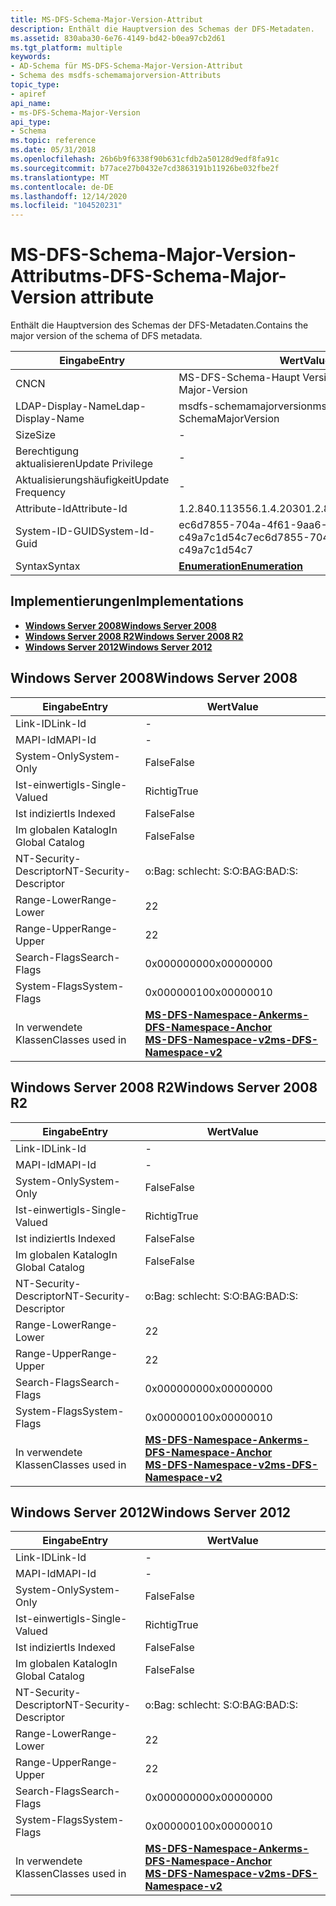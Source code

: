 ```yaml
---
title: MS-DFS-Schema-Major-Version-Attribut
description: Enthält die Hauptversion des Schemas der DFS-Metadaten.
ms.assetid: 830aba30-6e76-4149-bd42-b0ea97cb2d61
ms.tgt_platform: multiple
keywords:
- AD-Schema für MS-DFS-Schema-Major-Version-Attribut
- Schema des msdfs-schemamajorversion-Attributs
topic_type:
- apiref
api_name:
- ms-DFS-Schema-Major-Version
api_type:
- Schema
ms.topic: reference
ms.date: 05/31/2018
ms.openlocfilehash: 26b6b9f6338f90b631cfdb2a50128d9edf8fa91c
ms.sourcegitcommit: b77ace27b0432e7cd3863191b11926be032fbe2f
ms.translationtype: MT
ms.contentlocale: de-DE
ms.lasthandoff: 12/14/2020
ms.locfileid: "104520231"
---
```

# <a name="ms-dfs-schema-major-version-attribute"></a><span data-ttu-id="df2ab-105">MS-DFS-Schema-Major-Version-Attribut</span><span class="sxs-lookup"><span data-stu-id="df2ab-105">ms-DFS-Schema-Major-Version attribute</span></span>

<span data-ttu-id="df2ab-106">Enthält die Hauptversion des Schemas der DFS-Metadaten.</span><span class="sxs-lookup"><span data-stu-id="df2ab-106">Contains the major version of the schema of DFS metadata.</span></span>



| <span data-ttu-id="df2ab-107">Eingabe</span><span class="sxs-lookup"><span data-stu-id="df2ab-107">Entry</span></span> | <span data-ttu-id="df2ab-108">Wert</span><span class="sxs-lookup"><span data-stu-id="df2ab-108">Value</span></span> |
|-------------------|--------------------------------------|
| <span data-ttu-id="df2ab-109">CN</span><span class="sxs-lookup"><span data-stu-id="df2ab-109">CN</span></span>                | <span data-ttu-id="df2ab-110">MS-DFS-Schema-Haupt Version</span><span class="sxs-lookup"><span data-stu-id="df2ab-110">ms-DFS-Schema-Major-Version</span></span>          |
| <span data-ttu-id="df2ab-111">LDAP-Display-Name</span><span class="sxs-lookup"><span data-stu-id="df2ab-111">Ldap-Display-Name</span></span> | <span data-ttu-id="df2ab-112">msdfs-schemamajorversion</span><span class="sxs-lookup"><span data-stu-id="df2ab-112">msDFS-SchemaMajorVersion</span></span>             |
| <span data-ttu-id="df2ab-113">Size</span><span class="sxs-lookup"><span data-stu-id="df2ab-113">Size</span></span>              | \-                                   |
| <span data-ttu-id="df2ab-114">Berechtigung aktualisieren</span><span class="sxs-lookup"><span data-stu-id="df2ab-114">Update Privilege</span></span>  | \-                                   |
| <span data-ttu-id="df2ab-115">Aktualisierungshäufigkeit</span><span class="sxs-lookup"><span data-stu-id="df2ab-115">Update Frequency</span></span>  | \-                                   |
| <span data-ttu-id="df2ab-116">Attribute-Id</span><span class="sxs-lookup"><span data-stu-id="df2ab-116">Attribute-Id</span></span>      | <span data-ttu-id="df2ab-117">1.2.840.113556.1.4.2030</span><span class="sxs-lookup"><span data-stu-id="df2ab-117">1.2.840.113556.1.4.2030</span></span>              |
| <span data-ttu-id="df2ab-118">System-ID-GUID</span><span class="sxs-lookup"><span data-stu-id="df2ab-118">System-Id-Guid</span></span>    | <span data-ttu-id="df2ab-119">ec6d7855-704a-4f61-9aa6-c49a7c1d54c7</span><span class="sxs-lookup"><span data-stu-id="df2ab-119">ec6d7855-704a-4f61-9aa6-c49a7c1d54c7</span></span> |
| <span data-ttu-id="df2ab-120">Syntax</span><span class="sxs-lookup"><span data-stu-id="df2ab-120">Syntax</span></span>            | [<span data-ttu-id="df2ab-121">**Enumeration**</span><span class="sxs-lookup"><span data-stu-id="df2ab-121">**Enumeration**</span></span>](s-enumeration.md) |



## <a name="implementations"></a><span data-ttu-id="df2ab-122">Implementierungen</span><span class="sxs-lookup"><span data-stu-id="df2ab-122">Implementations</span></span>

-   [<span data-ttu-id="df2ab-123">**Windows Server 2008**</span><span class="sxs-lookup"><span data-stu-id="df2ab-123">**Windows Server 2008**</span></span>](#windows-server-2008)
-   [<span data-ttu-id="df2ab-124">**Windows Server 2008 R2**</span><span class="sxs-lookup"><span data-stu-id="df2ab-124">**Windows Server 2008 R2**</span></span>](#windows-server-2008-r2)
-   [<span data-ttu-id="df2ab-125">**Windows Server 2012**</span><span class="sxs-lookup"><span data-stu-id="df2ab-125">**Windows Server 2012**</span></span>](#windows-server-2012)

## <a name="windows-server-2008"></a><span data-ttu-id="df2ab-126">Windows Server 2008</span><span class="sxs-lookup"><span data-stu-id="df2ab-126">Windows Server 2008</span></span>



| <span data-ttu-id="df2ab-127">Eingabe</span><span class="sxs-lookup"><span data-stu-id="df2ab-127">Entry</span></span> | <span data-ttu-id="df2ab-128">Wert</span><span class="sxs-lookup"><span data-stu-id="df2ab-128">Value</span></span> |
|------------------------|-------------------------------------------------------------------------------------------------------------------------------------|
| <span data-ttu-id="df2ab-129">Link-ID</span><span class="sxs-lookup"><span data-stu-id="df2ab-129">Link-Id</span></span>                | \-                                                                                                                                  |
| <span data-ttu-id="df2ab-130">MAPI-Id</span><span class="sxs-lookup"><span data-stu-id="df2ab-130">MAPI-Id</span></span>                | \-                                                                                                                                  |
| <span data-ttu-id="df2ab-131">System-Only</span><span class="sxs-lookup"><span data-stu-id="df2ab-131">System-Only</span></span>            | <span data-ttu-id="df2ab-132">False</span><span class="sxs-lookup"><span data-stu-id="df2ab-132">False</span></span>                                                                                                                               |
| <span data-ttu-id="df2ab-133">Ist-einwertig</span><span class="sxs-lookup"><span data-stu-id="df2ab-133">Is-Single-Valued</span></span>       | <span data-ttu-id="df2ab-134">Richtig</span><span class="sxs-lookup"><span data-stu-id="df2ab-134">True</span></span>                                                                                                                                |
| <span data-ttu-id="df2ab-135">Ist indiziert</span><span class="sxs-lookup"><span data-stu-id="df2ab-135">Is Indexed</span></span>             | <span data-ttu-id="df2ab-136">False</span><span class="sxs-lookup"><span data-stu-id="df2ab-136">False</span></span>                                                                                                                               |
| <span data-ttu-id="df2ab-137">Im globalen Katalog</span><span class="sxs-lookup"><span data-stu-id="df2ab-137">In Global Catalog</span></span>      | <span data-ttu-id="df2ab-138">False</span><span class="sxs-lookup"><span data-stu-id="df2ab-138">False</span></span>                                                                                                                               |
| <span data-ttu-id="df2ab-139">NT-Security-Descriptor</span><span class="sxs-lookup"><span data-stu-id="df2ab-139">NT-Security-Descriptor</span></span> | <span data-ttu-id="df2ab-140">o:Bag: schlecht: S:</span><span class="sxs-lookup"><span data-stu-id="df2ab-140">O:BAG:BAD:S:</span></span>                                                                                                                        |
| <span data-ttu-id="df2ab-141">Range-Lower</span><span class="sxs-lookup"><span data-stu-id="df2ab-141">Range-Lower</span></span>            | <span data-ttu-id="df2ab-142">2</span><span class="sxs-lookup"><span data-stu-id="df2ab-142">2</span></span>                                                                                                                                   |
| <span data-ttu-id="df2ab-143">Range-Upper</span><span class="sxs-lookup"><span data-stu-id="df2ab-143">Range-Upper</span></span>            | <span data-ttu-id="df2ab-144">2</span><span class="sxs-lookup"><span data-stu-id="df2ab-144">2</span></span>                                                                                                                                   |
| <span data-ttu-id="df2ab-145">Search-Flags</span><span class="sxs-lookup"><span data-stu-id="df2ab-145">Search-Flags</span></span>           | <span data-ttu-id="df2ab-146">0x00000000</span><span class="sxs-lookup"><span data-stu-id="df2ab-146">0x00000000</span></span>                                                                                                                          |
| <span data-ttu-id="df2ab-147">System-Flags</span><span class="sxs-lookup"><span data-stu-id="df2ab-147">System-Flags</span></span>           | <span data-ttu-id="df2ab-148">0x00000010</span><span class="sxs-lookup"><span data-stu-id="df2ab-148">0x00000010</span></span>                                                                                                                          |
| <span data-ttu-id="df2ab-149">In verwendete Klassen</span><span class="sxs-lookup"><span data-stu-id="df2ab-149">Classes used in</span></span>        | [<span data-ttu-id="df2ab-150">**MS-DFS-Namespace-Anker**</span><span class="sxs-lookup"><span data-stu-id="df2ab-150">**ms-DFS-Namespace-Anchor**</span></span>](c-msdfs-namespaceanchor.md)<br/> [<span data-ttu-id="df2ab-151">**MS-DFS-Namespace-v2**</span><span class="sxs-lookup"><span data-stu-id="df2ab-151">**ms-DFS-Namespace-v2**</span></span>](c-msdfs-namespacev2.md)<br/> |



## <a name="windows-server-2008-r2"></a><span data-ttu-id="df2ab-152">Windows Server 2008 R2</span><span class="sxs-lookup"><span data-stu-id="df2ab-152">Windows Server 2008 R2</span></span>



| <span data-ttu-id="df2ab-153">Eingabe</span><span class="sxs-lookup"><span data-stu-id="df2ab-153">Entry</span></span> | <span data-ttu-id="df2ab-154">Wert</span><span class="sxs-lookup"><span data-stu-id="df2ab-154">Value</span></span> |
|------------------------|-------------------------------------------------------------------------------------------------------------------------------------|
| <span data-ttu-id="df2ab-155">Link-ID</span><span class="sxs-lookup"><span data-stu-id="df2ab-155">Link-Id</span></span>                | \-                                                                                                                                  |
| <span data-ttu-id="df2ab-156">MAPI-Id</span><span class="sxs-lookup"><span data-stu-id="df2ab-156">MAPI-Id</span></span>                | \-                                                                                                                                  |
| <span data-ttu-id="df2ab-157">System-Only</span><span class="sxs-lookup"><span data-stu-id="df2ab-157">System-Only</span></span>            | <span data-ttu-id="df2ab-158">False</span><span class="sxs-lookup"><span data-stu-id="df2ab-158">False</span></span>                                                                                                                               |
| <span data-ttu-id="df2ab-159">Ist-einwertig</span><span class="sxs-lookup"><span data-stu-id="df2ab-159">Is-Single-Valued</span></span>       | <span data-ttu-id="df2ab-160">Richtig</span><span class="sxs-lookup"><span data-stu-id="df2ab-160">True</span></span>                                                                                                                                |
| <span data-ttu-id="df2ab-161">Ist indiziert</span><span class="sxs-lookup"><span data-stu-id="df2ab-161">Is Indexed</span></span>             | <span data-ttu-id="df2ab-162">False</span><span class="sxs-lookup"><span data-stu-id="df2ab-162">False</span></span>                                                                                                                               |
| <span data-ttu-id="df2ab-163">Im globalen Katalog</span><span class="sxs-lookup"><span data-stu-id="df2ab-163">In Global Catalog</span></span>      | <span data-ttu-id="df2ab-164">False</span><span class="sxs-lookup"><span data-stu-id="df2ab-164">False</span></span>                                                                                                                               |
| <span data-ttu-id="df2ab-165">NT-Security-Descriptor</span><span class="sxs-lookup"><span data-stu-id="df2ab-165">NT-Security-Descriptor</span></span> | <span data-ttu-id="df2ab-166">o:Bag: schlecht: S:</span><span class="sxs-lookup"><span data-stu-id="df2ab-166">O:BAG:BAD:S:</span></span>                                                                                                                        |
| <span data-ttu-id="df2ab-167">Range-Lower</span><span class="sxs-lookup"><span data-stu-id="df2ab-167">Range-Lower</span></span>            | <span data-ttu-id="df2ab-168">2</span><span class="sxs-lookup"><span data-stu-id="df2ab-168">2</span></span>                                                                                                                                   |
| <span data-ttu-id="df2ab-169">Range-Upper</span><span class="sxs-lookup"><span data-stu-id="df2ab-169">Range-Upper</span></span>            | <span data-ttu-id="df2ab-170">2</span><span class="sxs-lookup"><span data-stu-id="df2ab-170">2</span></span>                                                                                                                                   |
| <span data-ttu-id="df2ab-171">Search-Flags</span><span class="sxs-lookup"><span data-stu-id="df2ab-171">Search-Flags</span></span>           | <span data-ttu-id="df2ab-172">0x00000000</span><span class="sxs-lookup"><span data-stu-id="df2ab-172">0x00000000</span></span>                                                                                                                          |
| <span data-ttu-id="df2ab-173">System-Flags</span><span class="sxs-lookup"><span data-stu-id="df2ab-173">System-Flags</span></span>           | <span data-ttu-id="df2ab-174">0x00000010</span><span class="sxs-lookup"><span data-stu-id="df2ab-174">0x00000010</span></span>                                                                                                                          |
| <span data-ttu-id="df2ab-175">In verwendete Klassen</span><span class="sxs-lookup"><span data-stu-id="df2ab-175">Classes used in</span></span>        | [<span data-ttu-id="df2ab-176">**MS-DFS-Namespace-Anker**</span><span class="sxs-lookup"><span data-stu-id="df2ab-176">**ms-DFS-Namespace-Anchor**</span></span>](c-msdfs-namespaceanchor.md)<br/> [<span data-ttu-id="df2ab-177">**MS-DFS-Namespace-v2**</span><span class="sxs-lookup"><span data-stu-id="df2ab-177">**ms-DFS-Namespace-v2**</span></span>](c-msdfs-namespacev2.md)<br/> |



## <a name="windows-server-2012"></a><span data-ttu-id="df2ab-178">Windows Server 2012</span><span class="sxs-lookup"><span data-stu-id="df2ab-178">Windows Server 2012</span></span>



| <span data-ttu-id="df2ab-179">Eingabe</span><span class="sxs-lookup"><span data-stu-id="df2ab-179">Entry</span></span> | <span data-ttu-id="df2ab-180">Wert</span><span class="sxs-lookup"><span data-stu-id="df2ab-180">Value</span></span> |
|------------------------|-------------------------------------------------------------------------------------------------------------------------------------|
| <span data-ttu-id="df2ab-181">Link-ID</span><span class="sxs-lookup"><span data-stu-id="df2ab-181">Link-Id</span></span>                | \-                                                                                                                                  |
| <span data-ttu-id="df2ab-182">MAPI-Id</span><span class="sxs-lookup"><span data-stu-id="df2ab-182">MAPI-Id</span></span>                | \-                                                                                                                                  |
| <span data-ttu-id="df2ab-183">System-Only</span><span class="sxs-lookup"><span data-stu-id="df2ab-183">System-Only</span></span>            | <span data-ttu-id="df2ab-184">False</span><span class="sxs-lookup"><span data-stu-id="df2ab-184">False</span></span>                                                                                                                               |
| <span data-ttu-id="df2ab-185">Ist-einwertig</span><span class="sxs-lookup"><span data-stu-id="df2ab-185">Is-Single-Valued</span></span>       | <span data-ttu-id="df2ab-186">Richtig</span><span class="sxs-lookup"><span data-stu-id="df2ab-186">True</span></span>                                                                                                                                |
| <span data-ttu-id="df2ab-187">Ist indiziert</span><span class="sxs-lookup"><span data-stu-id="df2ab-187">Is Indexed</span></span>             | <span data-ttu-id="df2ab-188">False</span><span class="sxs-lookup"><span data-stu-id="df2ab-188">False</span></span>                                                                                                                               |
| <span data-ttu-id="df2ab-189">Im globalen Katalog</span><span class="sxs-lookup"><span data-stu-id="df2ab-189">In Global Catalog</span></span>      | <span data-ttu-id="df2ab-190">False</span><span class="sxs-lookup"><span data-stu-id="df2ab-190">False</span></span>                                                                                                                               |
| <span data-ttu-id="df2ab-191">NT-Security-Descriptor</span><span class="sxs-lookup"><span data-stu-id="df2ab-191">NT-Security-Descriptor</span></span> | <span data-ttu-id="df2ab-192">o:Bag: schlecht: S:</span><span class="sxs-lookup"><span data-stu-id="df2ab-192">O:BAG:BAD:S:</span></span>                                                                                                                        |
| <span data-ttu-id="df2ab-193">Range-Lower</span><span class="sxs-lookup"><span data-stu-id="df2ab-193">Range-Lower</span></span>            | <span data-ttu-id="df2ab-194">2</span><span class="sxs-lookup"><span data-stu-id="df2ab-194">2</span></span>                                                                                                                                   |
| <span data-ttu-id="df2ab-195">Range-Upper</span><span class="sxs-lookup"><span data-stu-id="df2ab-195">Range-Upper</span></span>            | <span data-ttu-id="df2ab-196">2</span><span class="sxs-lookup"><span data-stu-id="df2ab-196">2</span></span>                                                                                                                                   |
| <span data-ttu-id="df2ab-197">Search-Flags</span><span class="sxs-lookup"><span data-stu-id="df2ab-197">Search-Flags</span></span>           | <span data-ttu-id="df2ab-198">0x00000000</span><span class="sxs-lookup"><span data-stu-id="df2ab-198">0x00000000</span></span>                                                                                                                          |
| <span data-ttu-id="df2ab-199">System-Flags</span><span class="sxs-lookup"><span data-stu-id="df2ab-199">System-Flags</span></span>           | <span data-ttu-id="df2ab-200">0x00000010</span><span class="sxs-lookup"><span data-stu-id="df2ab-200">0x00000010</span></span>                                                                                                                          |
| <span data-ttu-id="df2ab-201">In verwendete Klassen</span><span class="sxs-lookup"><span data-stu-id="df2ab-201">Classes used in</span></span>        | [<span data-ttu-id="df2ab-202">**MS-DFS-Namespace-Anker**</span><span class="sxs-lookup"><span data-stu-id="df2ab-202">**ms-DFS-Namespace-Anchor**</span></span>](c-msdfs-namespaceanchor.md)<br/> [<span data-ttu-id="df2ab-203">**MS-DFS-Namespace-v2**</span><span class="sxs-lookup"><span data-stu-id="df2ab-203">**ms-DFS-Namespace-v2**</span></span>](c-msdfs-namespacev2.md)<br/> |



 

 





